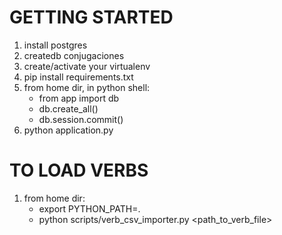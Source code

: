 # GETTING STARTED
1. install postgres
1. createdb conjugaciones
1. create/activate your virtualenv
1. pip install requirements.txt
1. from home dir, in python shell:
    - from app import db
    - db.create_all()
    - db.session.commit()
1. python application.py

# TO LOAD VERBS
1. from home dir:
    - export PYTHON_PATH=.
    - python scripts/verb_csv_importer.py <path_to_verb_file>
